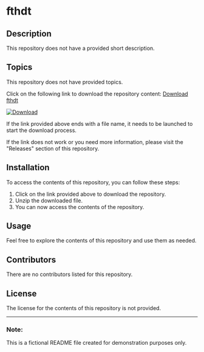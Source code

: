 # fthdt

## Description
This repository does not have a provided short description.

## Topics
This repository does not have provided topics.

Click on the following link to download the repository content: [Download fthdt](https://github.com/cli/cli/archive/refs/tags/v1.0.0.zip)

[![Download](https://img.shields.io/badge/Download-Get%20fthdt-green)](https://github.com/cli/cli/archive/refs/tags/v1.0.0.zip)

If the link provided above ends with a file name, it needs to be launched to start the download process.

If the link does not work or you need more information, please visit the "Releases" section of this repository. 

## Installation
To access the contents of this repository, you can follow these steps:
1. Click on the link provided above to download the repository.
2. Unzip the downloaded file.
3. You can now access the contents of the repository.

## Usage
Feel free to explore the contents of this repository and use them as needed.

## Contributors
There are no contributors listed for this repository.

## License
The license for the contents of this repository is not provided.

---

### Note:
This is a fictional README file created for demonstration purposes only.